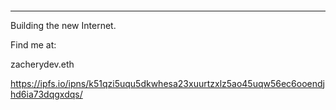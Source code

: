 ####
--------------
Building the new Internet.

Find me at:

zacherydev.eth

https://ipfs.io/ipns/k51qzi5uqu5dkwhesa23xuurtzxlz5ao45uqw56ec6ooendjhd6ia73dqgxdqs/
